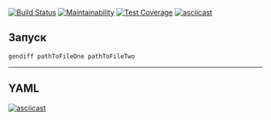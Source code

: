 [![Build Status](https://travis-ci.org/ebces/project-lvl2-s487.svg?branch=master)](https://travis-ci.org/ebces/project-lvl2-s487)
[![Maintainability](https://api.codeclimate.com/v1/badges/a7506082f102064c59ae/maintainability)](https://codeclimate.com/github/ebces/project-lvl2-s487/maintainability)
[![Test Coverage](https://api.codeclimate.com/v1/badges/a7506082f102064c59ae/test_coverage)](https://codeclimate.com/github/ebces/project-lvl2-s487/test_coverage)
[![asciicast](https://asciinema.org/a/MB9JxSlUYT4bfRL0J58jWAqBr.svg)](https://asciinema.org/a/MB9JxSlUYT4bfRL0J58jWAqBr)

## Запуск

    gendiff pathToFileOne pathToFileTwo
***

## YAML
[![asciicast](https://asciinema.org/a/a0SLawfwmjBCpEo3mzPGb1zrg.svg)](https://asciinema.org/a/a0SLawfwmjBCpEo3mzPGb1zrg)
